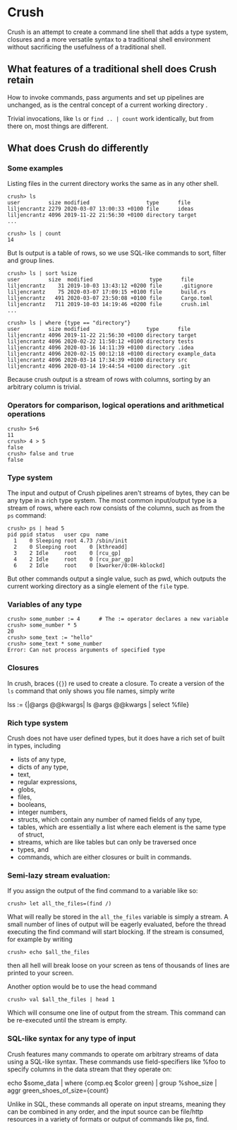 # Crush

Crush is an attempt to create a command line shell that adds a type system,
closures and a more versatile syntax to a traditional shell environment without
sacrificing the usefulness of a traditional shell.

## What features of a traditional shell does Crush retain

How to invoke commands, pass arguments and set up pipelines are unchanged, as is the central
concept of a current working directory .

Trivial invocations, like `ls` or `find .. | count` work identically, but from there on, most things
are different.

## What does Crush do differently

### Some examples

Listing files in the current directory works the same as in any other shell.

    crush> ls
    user         size modified                  type      file
    liljencrantz 2279 2020-03-07 13:00:33 +0100 file      ideas
    liljencrantz 4096 2019-11-22 21:56:30 +0100 directory target
    ...
    
    crush> ls | count
    14

But ls output is a table of rows, so we use SQL-like commands to sort, filter and group lines.

    crush> ls | sort %size
    user         size  modified                  type      file
    liljencrantz    31 2019-10-03 13:43:12 +0200 file      .gitignore
    liljencrantz    75 2020-03-07 17:09:15 +0100 file      build.rs
    liljencrantz   491 2020-03-07 23:50:08 +0100 file      Cargo.toml
    liljencrantz   711 2019-10-03 14:19:46 +0200 file      crush.iml
    ...

    crush> ls | where {type == "directory"}
    user         size modified                  type      file
    liljencrantz 4096 2019-11-22 21:56:30 +0100 directory target
    liljencrantz 4096 2020-02-22 11:50:12 +0100 directory tests
    liljencrantz 4096 2020-03-16 14:11:39 +0100 directory .idea
    liljencrantz 4096 2020-02-15 00:12:18 +0100 directory example_data
    liljencrantz 4096 2020-03-14 17:34:39 +0100 directory src
    liljencrantz 4096 2020-03-14 19:44:54 +0100 directory .git

Because crush output is a stream of rows with columns, sorting by an arbitrary column is trivial.

### Operators for comparison, logical operations and arithmetical operations

    crush> 5+6
    11
    crush> 4 > 5
    false
    crush> false and true
    false

### Type system

The input and output of Crush pipelines aren't streams of bytes, they can be any type in a rich type
system. The most common input/output type is a stream of rows, where each row consists of the columns, such
as from the `ps` command:

    crush> ps | head 5
    pid ppid status   user cpu  name
      1    0 Sleeping root 4.73 /sbin/init
      2    0 Sleeping root    0 [kthreadd]
      3    2 Idle     root    0 [rcu_gp]
      4    2 Idle     root    0 [rcu_par_gp]
      6    2 Idle     root    0 [kworker/0:0H-kblockd]

But other commands output a single value, such as pwd, which outputs the current working directory
as a single element of the `file` type.

### Variables of any type

    crush> some_number := 4      # The := operator declares a new variable
    crush> some_number * 5
    20
    crush> some_text := "hello"
    crush> some_text * some_number
    Error: Can not process arguments of specified type

### Closures

In crush, braces (`{}`) re used to create a closure. To create a version of the `ls` command that only shows you
file names, simply write

lss := {|@args @@kwargs| ls @args @@kwargs | select %file}

### Rich type system

Crush does not have user defined types, but it does have a rich set of built in types, including

* lists of any type,
* dicts of any type,
* text,
* regular expressions,
* globs,
* files,
* booleans,
* integer numbers,
* structs, which contain any number of named fields of any type,
* tables, which are essentially a list where each element is the same type of struct,
* streams, which are like tables but can only be traversed once
* types, and
* commands, which are either closures or built in commands.


### Semi-lazy stream evaluation:

If you assign the output of the find command to a variable like so:

    crush> let all_the_files=(find /)

What will really be stored in the `all_the_files` variable is simply a stream. A small number
of lines of output will be eagerly evaluated, before the thread executing the find command
will start blocking. If the stream is consumed, for example by writing

    crush> echo $all_the_files

then all hell will break loose on your screen as tens of thousands of lines are printed to
your screen.

Another option would be to use the head command

    crush> val $all_the_files | head 1

Which will consume one line of output from the stream. This command can be re-executed until
the stream is empty.

### SQL-like syntax for any type of input

Crush features many commands to operate om arbitrary streams of data using a SQL-like syntax.
These commands use field-specifiers like %foo to specify columns in the data stream that they
operate on:

echo $some_data | where {comp.eq $color green) | group %shoe_size | aggr green_shoes_of_size={count}

Unlike in SQL, these commands all operate on input streams, meaning they can be combined in
any order, and the input source can be file/http resources in a variety of formats or output of
commands like ps, find.
